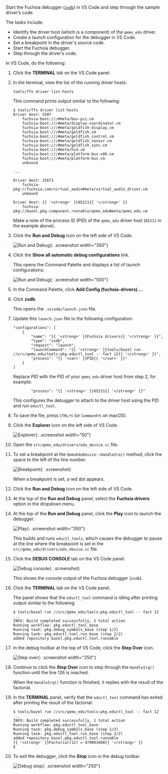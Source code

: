 Start the Fuchsia debugger ([`zxdb`][zxdb-user-guide]) in VS Code and
step through the sample driver’s code.

The tasks include:

*   Identify the driver host (which is a component) of the `qemu_edu`
    driver.
*   Create a launch configuration for the debugger in VS Code.
*   Set a breakpoint in the driver's source code.
*   Start the Fuchsia debugger.
*   Step through the driver’s code.

In VS Code, do the following:

1. Click the **TERMINAL** tab on the VS Code panel.

1. In the terminal, view the list of the running driver hosts:

   ```posix-terminal
   tools/ffx driver list-hosts
   ```

   This command prints output similar to the following:

   ```none {:.devsite-disable-click-to-copy}
   $ tools/ffx driver list-hosts
   Driver Host: 5507
       fuchsia-boot:///#meta/bus-pci.cm
       fuchsia-boot:///#meta/display-coordinator.cm
       fuchsia-boot:///#meta/goldfish-display.cm
       fuchsia-boot:///#meta/goldfish.cm
       fuchsia-boot:///#meta/goldfish_control.cm
       fuchsia-boot:///#meta/goldfish_sensor.cm
       fuchsia-boot:///#meta/goldfish_sync.cm
       fuchsia-boot:///#meta/hid.cm
       fuchsia-boot:///#meta/platform-bus-x86.cm
       fuchsia-boot:///#meta/platform-bus.cm
       unbound

   ...

   Driver Host: 25673
       fuchsia-pkg://fuchsia.com/virtual_audio#meta/virtual_audio_driver.cm
       unbound

   Driver Host: {{ '<strong>' }}85211{{ '</strong>' }}
       fuchsia-pkg://bazel.pkg.component.runnable/qemu_edu#meta/qemu_edu.cm
   ```

   Make a note of the process ID (PID) of the `qemu_edu` driver host
   (`85211` in the example above).

1. Click the **Run and Debug** icon on the left side of VS Code.

   ![Run and Debug](/docs/get-started/sdk/images/get-started-vscode-run-and-debug-icon.png "The Run and Debug icon in VS Code"){: .screenshot width="350"}

1. Click the **Show all automatic debug configurations** link.

   This opens the Command Palette and displays a list of
   launch configurations:

   ![Run and Debug](/docs/get-started/sdk/images/get-started-vscode-add-config-fuchsia-drivers.png "The Add Config options in VS Code"){: .screenshot width="500"}

1. In the Command Palette, click **Add Config (fuchsia-drivers)...**.

1. Click **zxdb**.

   This opens the `.vscode/launch.json` file.

1. Update this `launch.json` file to the following configuration:

   ```json5 {:.devsite-disable-click-to-copy}
   "configurations": [
       {
           "name": "{{ '<strong>' }}Fuchsia drivers{{ '</strong>' }}",
           "type": "zxdb",
           "request": "launch",
           "launchCommand": "{{ '<strong>' }}tools/bazel run //src/qemu_edu/tools:pkg.eductl_tool -- fact 12{{ '</strong>' }}",
           "process": "{{ '<var>' }}PID{{ '</var>' }}"
       }
   ]
   ```

   Replace <var>PID</var> with the PID of your `qemu_edu` driver host from
   step 2, for example:

   ```none {:.devsite-disable-click-to-copy}
           "process": "{{ '<strong>' }}85211{{ '</strong>' }}"
   ```

   This configures the debugger to attach to the driver host
   using the PID and run `eductl_tool`.

1. To save the file, press `CTRL+S` (or `Command+S` on macOS).

1. Click the **Explorer** icon on the left side of VS Code.

   ![Explorer](/docs/get-started/sdk/images/get-started-vscode-explorer-icon.png "The Explorer icon in VS Code"){: .screenshot width="50"}

1. Open the `src/qemu_edu/drivers/edu_device.cc` file.

1. To set a breakpoint at the `QemuEduDevice::HandleIrq()` method,
   click the space to the left of the line number.

   ![Breakpoint](/docs/get-started/sdk/images/get-started-vscode-qemu-edu-breakpoint.png "A breakpoint in VS Code"){: .screenshot}

   When a breakpoint is set, a red dot appears.

1. Click the **Run and Debug** icon on the left side of VS Code.

1. At the top of the **Run and Debug** panel, select the
   **Fuchsia drivers** option in the dropdown menu.

1. At the top of the **Run and Debug** panel, click
   the **Play** icon to launch the debugger.

   ![Play](/docs/get-started/sdk/images/get-started-vscode-qemu-edu-play-icon.png "The Play icon on the Run and Debug panel of VS Code"){: .screenshot width="350"}

   This builds and runs `eductl_tools`, which causes
   the debugger to pause at the line where the breakpoint is set
   in the `src/qemu_edu/drivers/edu_device.cc` file.

1. Click the **DEBUG CONSOLE** tab on the VS Code panel.

   ![Debug console](/docs/get-started/sdk/images/get-started-vscode-qemu-edu-debug-console.png "The Debug console panel in VS Code"){: .screenshot}

   This shows the console output of the Fuchsia debugger (`zxdb`).

1. Click the **TERMINAL** tab on the VS Code panel.

   The panel shows that the `eductl_tool` command is
   idling after printing output similar to the following:

   ```none {:.devsite-disable-click-to-copy}
   $ tools/bazel run //src/qemu_edu/tools:pkg.eductl_tool -- fact 12
   ...
   INFO: Build completed successfully, 1 total action
   Running workflow: pkg.eductl_tool_base
   Running task: pkg.debug_symbols_base (step 1/2)
   Running task: pkg.eductl_tool.run_base (step 2/2)
   added repository bazel.pkg.eductl.tool.runnable
   ```

1. In the debug toolbar at the top of VS Code, click the **Step Over**
   icon.

   ![Step over](/docs/get-started/sdk/images/get-started-vscode-step-over-icon.png "The Step Over icon in VS Code"){: .screenshot width="250"}

1. Continue to click the **Step Over** icon to step through the
   `HandleIrq()` function until the line 126 is reached.

   When the `HandleIrq()` function is finished, it replies
   with the result of the factorial.

1. In the **TERMINAL** panel, verify that the `eductl_tool` command
   has exited after printing the result of the factorial:

   ```none {:.devsite-disable-click-to-copy}
   $ tools/bazel run //src/qemu_edu/tools:pkg.eductl_tool -- fact 12
   ...
   INFO: Build completed successfully, 1 total action
   Running workflow: pkg.eductl_tool_base
   Running task: pkg.debug_symbols_base (step 1/2)
   Running task: pkg.eductl_tool.run_base (step 2/2)
   added repository bazel.pkg.eductl.tool.runnable
   {{ '<strong>' }}Factorial(12) = 479001600{{ '</strong>' }}
   $
   ```

1. To exit the debugger, click the **Stop** icon in the debug toolbar.

   ![Debug stop](/docs/get-started/sdk/images/get-started-vscode-debug-stop-icon.png "The Stop icon in VS Code"){: .screenshot width="250"}

<!-- Reference links -->

[zxdb-user-guide]: /docs/development/debugger/README.md
